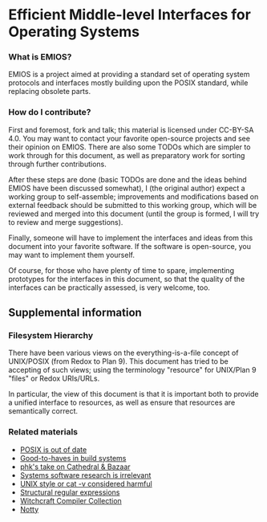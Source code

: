 # Efficient Middle-level Interfaces for Operating Systems

### What is EMIOS?
EMIOS is a project aimed at providing a standard set of operating system protocols and interfaces mostly building upon the POSIX standard, while replacing obsolete parts.

### How do I contribute?
First and foremost, fork and talk; this material is licensed under CC-BY-SA 4.0. You may want to contact your favorite open-source projects and see their opinion on EMIOS. There are also some TODOs which are simpler to work through for this document, as well as preparatory work for sorting through further contributions.

After these steps are done (basic TODOs are done and the ideas behind EMIOS have been discussed somewhat), I (the original author) expect a working group to self-assemble; improvements and modifications based on external feedback should be submitted to this working group, which will be reviewed and merged into this document (until the group is formed, I will try to review and merge suggestions).

Finally, someone will have to implement the interfaces and ideas from this document into your favorite software. If the software is open-source, you may want to implement them yourself.

Of course, for those who have plenty of time to spare, implementing prototypes for the interfaces in this document, so that the quality of the interfaces can be practically assessed, is very welcome, too.

## Supplemental information

### Filesystem Hierarchy

There have been various views on the everything-is-a-file concept of UNIX/POSIX (from Redox to Plan 9). This document has tried to be accepting of such views; using the terminology "resource" for UNIX/Plan 9 "files" or Redox URIs/URLs.

In particular, the view of this document is that it is important both to provide a unified interface to resources, as well as ensure that resources are semantically correct.

### Related materials

* [POSIX is out of date](http://pl.atyp.us/2016-05-updating-posix.html)
* [Good-to-haves in build systems](http://www.csl.sri.com/users/gehani/papers/FMICS-2018.Wholly.pdf)
* [phk's take on Cathedral & Bazaar](https://queue.acm.org/detail.cfm?id=2349257)
* [Systems software research is irrelevant](http://doc.cat-v.org/bell_labs/utah2000/)
* [UNIX style or cat -v considered harmful](http://harmful.cat-v.org/cat-v/)
* [Structural regular expressions](http://doc.cat-v.org/bell_labs/structural_regexps/)
* [Witchcraft Compiler Collection](https://github.com/endrazine/wcc)
* [Notty](https://github.com/withoutboats/notty)